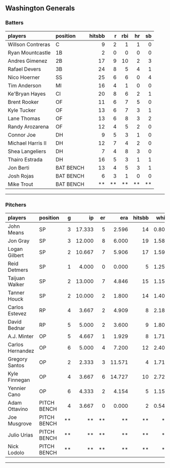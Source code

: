 ## Washington Generals

### Batters

 
|players           |position  | hitsbb|  r| rbi| hr| sb| 
|:-----------------|:---------|------:|--:|---:|--:|--:| 
|Willson Contreras |C         |      9|  2|   1|  1|  0| 
|Ryan Mountcastle  |1B        |      2|  0|   0|  0|  0| 
|Andres Gimenez    |2B        |     17|  9|  10|  2|  3| 
|Rafael Devers     |3B        |     24|  8|   5|  4|  1| 
|Nico Hoerner      |SS        |     25|  6|   6|  0|  4| 
|Tim Anderson      |MI        |     16|  4|   1|  0|  0| 
|Ke'Bryan Hayes    |CI        |     20|  8|   6|  2|  1| 
|Brent Rooker      |OF        |     11|  6|   7|  5|  0| 
|Kyle Tucker       |OF        |     13|  6|   7|  3|  1| 
|Lane Thomas       |OF        |     13|  6|   8|  3|  2| 
|Randy Arozarena   |OF        |     12|  4|   5|  2|  0| 
|Connor Joe        |DH        |      9|  5|   3|  1|  0| 
|Michael Harris II |DH        |     12|  7|   4|  2|  0| 
|Shea Langeliers   |DH        |      7|  4|   8|  3|  0| 
|Thairo Estrada    |DH        |     16|  5|   3|  1|  1| 
|Jon Berti         |BAT BENCH |     13|  4|   5|  3|  1| 
|Josh Rojas        |BAT BENCH |      6|  3|   1|  0|  0| 
|Mike Trout        |BAT BENCH |     **| **|  **| **| **| 


* * *

### Pitchers

 
|players          |position    |  g|     ip| er|    era| hitsbb|  whip| so|  w| sv| 
|:----------------|:-----------|--:|------:|--:|------:|------:|-----:|--:|--:|--:| 
|John Means       |SP          |  3| 17.333|  5|  2.596|     14| 0.808|  6|  1|  0| 
|Jon Gray         |SP          |  3| 12.000|  8|  6.000|     19| 1.583| 11|  1|  0| 
|Logan Gilbert    |SP          |  2| 10.667|  7|  5.906|     17| 1.594|  8|  0|  0| 
|Reid Detmers     |SP          |  1|  4.000|  0|  0.000|      5| 1.250|  7|  0|  0| 
|Taijuan Walker   |SP          |  2| 13.000|  7|  4.846|     15| 1.154|  7|  0|  0| 
|Tanner Houck     |SP          |  2| 10.000|  2|  1.800|     14| 1.400| 11|  1|  0| 
|Carlos Estevez   |RP          |  4|  3.667|  2|  4.909|      8| 2.182|  6|  0|  1| 
|David Bednar     |RP          |  5|  5.000|  2|  3.600|      9| 1.800|  7|  0|  4| 
|A.J. Minter      |OP          |  5|  4.667|  1|  1.929|      8| 1.714|  8|  0|  0| 
|Carlos Hernandez |OP          |  6|  5.000|  4|  7.200|     12| 2.400|  2|  0|  1| 
|Gregory Santos   |OP          |  2|  2.333|  3| 11.571|      4| 1.714|  2|  0|  1| 
|Kyle Finnegan    |OP          |  4|  3.667|  6| 14.727|     10| 2.727|  2|  0|  2| 
|Yennier Cano     |OP          |  6|  4.333|  2|  4.154|      5| 1.154|  2|  0|  1| 
|Adam Ottavino    |PITCH BENCH |  4|  3.667|  0|  0.000|      2| 0.545|  5|  0|  2| 
|Joe Musgrove     |PITCH BENCH | **|     **| **|     **|     **|    **| **| **| **| 
|Julio Urias      |PITCH BENCH | **|     **| **|     **|     **|    **| **| **| **| 
|Nick Lodolo      |PITCH BENCH | **|     **| **|     **|     **|    **| **| **| **| 


* * *


